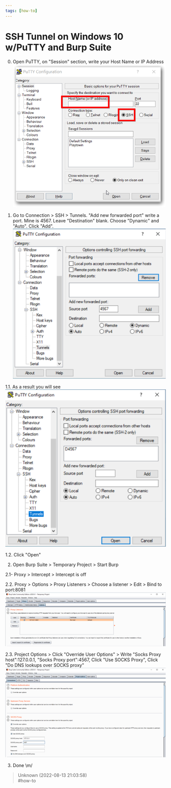 ```yaml
---
tags: [how-to]
---
```


# SSH Tunnel on Windows 10 w/PuTTY and Burp Suite

0. Open PuTTY, on "Session" section, write your Host Name or IP Address    
![putty-entrance](/img/putty-entrance.png)

1. Go to Connection > SSH > Tunnels. "Add new forwarded port" write a port. Mine is 4567. Leave "Destination" blank. Choose "Dynamic" and "Auto". Click "Add".  
![putty-connection-ssh-tunnels](/img/putty-connection-ssh-tunnels.png)

1.1. As a result you will see  
![putty-ssh-tunnel-conf-result](/img/putty-ssh-tunnel-conf-result.png)

1.2. Click "Open"

2. Open Burp Suite > Temporary Project > Start Burp 

2.1- Proxy > Intercept > Intercept is off

2.2. Proxy > Options > Proxy Listeners > Choose a listener > Edit > Bind to port:8081  
![burp-suite-proxy-options](/img/burp-suite-proxy-options.png)

2.3. Project Options > Click "Override User Options" > Write "Socks Proxy host":127.0.0.1, "Socks Proxy port":4567, Click "Use SOCKS Proxy", Click "Do DNS lookups over SOCKS proxy"  
![burp-suite-project-options-socks-proxy-conf](/img/burp-suite-project-options-socks-proxy-conf.png)

3. Done \m/  

> Unknown (2022-08-13 21:03:58)  
> #how-to

